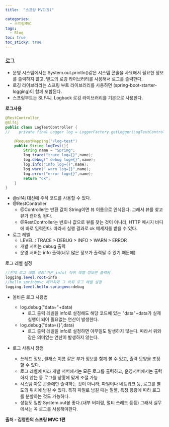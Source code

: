 ```yaml
---
title:  "스프링 MVC(5)"

categories:
  - 스프링MVC
tags:
  - Blog
toc: true
toc_sticky: true
---
```


### 로그

- 운영 시스템에서는 System.out.println()같은 시스템 콘솔을 사요해서 필요한 정보를 출력하지 않고, 별도의 로깅 라이브러리를 사용해서 로그를 출력한다.
- 로깅 라이브러리는 스프링 부트 라이브러리를 사용하면 (spring-boot-starter-logging)이 함께 포함된다.
- 스프링부트는 SLF4J, Logback 로깅 라이브러리를 기본으로 사용한다.

**로그사용**

```java
@RestController
@Slf4j
public class LogTestController {
//    private final Logger log = LoggerFactory.getLogger(LogTestController.class);

    @RequestMapping("/log-test")
    public String logTest(){
        String name = "Spring";
        log.trace("trace log={}",name);
        log.debug(" debug log={}",name);
        log.info("info log={}",name);
        log.warn(" warn log={}",name);
        log.error("error log={}",name);
        return "ok";
    }
}
```

- @slf4j 대신에 주석 코드를 사용할 수 있다.
- @RestController
    * @Controller는 반환 값이 String이면 뷰 이름으로 인식된다. 그래서 뷰를 찾고 뷰가 랜더링 된다.
    * @RestController는 반호나 값으로 뷰를 찾는 것이 아니라, HTTP 메시지 바디에 바로 입력한다. 따라서 실행 결과로 ok 메세지를 받을 수 있다.
- 로그 레벨
    * LEVEL : TRACE > DEBUG > INFO > WARN > ERROR
    * 개발 서버는 debug 출력
    * 운영 서버는 info 출력(너무 많은 정보가 출력될 수 있기 때문에)

로그 레벨 설정
```java
//전체 로그 레벨 설정(기본 info) 하위 레벨 정보만 출력됨
logging.level.root=info
//hello.springmvc 패키지와 그 하위 로그 레벨 설정
logging.level.hello.springmvc=debug
```

- 올바른 로그 사용법
    * log.debug("data="+data)
        + 로그 출력 레벨을 info로 설정해도 해당 코드에 있는 "data"+data가 실제 실행이 되어 필요없는 연산이 발생한다.
    * log.debug("data={}",data)
        + 로그 출력 레벨을 info로 설정하면 아무일도 발생하지 않는다. 따라서 위와 같은 의미없는 연산이 발생하지 않는다.

- 로그 사용시 장점
    * 쓰레드 정보, 클래스 이름 같은 부가 정보를 함꼐 볼 수 있고, 출력 모양을 조정할 수 있다.
    * 로그 레벨에 따라 개발 서버에서는 모든 로그를 출력하고, 운영서버에서는 출력하지 않는 등 로그를 상황에 맞게 조절 가능
    * 시스템 아웃 콘솔에만 출력하는 것이 아니라, 파일이나 네트워크 등, 로그를 별도의 위치에 남길 수 있다. 특히 파일로 남길 때는 일별, 특정 용량에 따라 로그를 분할하는 것도 가능하다.
    * 성능도 일반 System.out볻 좋다.(내부 버퍼링, 멀티 쓰레드 등등) 그래서 실무에서는 꼭 로그를 사용해야한다.


**출처 - 김영한의 스프링 MVC 1편**